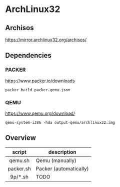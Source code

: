 # ArchLinux32

## Archisos

https://mirror.archlinux32.org/archisos/

## Dependencies 

### PACKER

https://www.packer.io/downloads

```
packer build packer-qemu.json
```

### QEMU

https://www.qemu.org/download/

```
qemu-system-i386 -hda output-qemu/archlinux32.img
```

## Overview

| script    | description            |
|:---------:|------------------------|
| qemu.sh   | Qemu   (manually)      |
| packer.sh | Packer (automatically) |
| 9p/*.sh   | TODO                   |